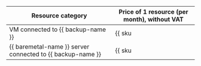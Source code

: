 | Resource category | Price of 1 resource (per month), without VAT |
| --- | --- |
| VM connected to {{ backup-name }} | {{ sku|USD|backup.protected_vms.v2|month|string }} |
| {{ baremetal-name }} server connected to {{ backup-name }} | {{ sku|USD|cloud_backup.protected_bms.v1|month|string }} |